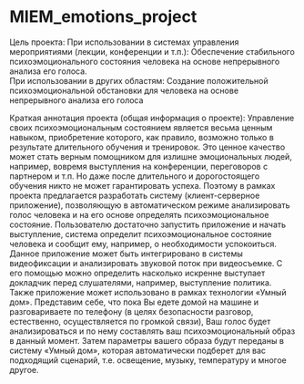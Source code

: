 # MIEM_emotions_project
Цель проекта:
При использовании в системах управления мероприятиями (лекции, конференции и т.п.): Обеспечение стабильного психоэмоционального состояния человека на основе непрерывного анализа его голоса.  
При использовании в других областям: Создание положительной психоэмоциональной обстановки для человека на основе непрерывного анализа его голоса  

Краткая аннотация проекта (общая информация о проекте):
Управление своих психоэмоциональным состоянием является весьма ценным навыком, приобретение которого, как правило, возможно только в результате длительного обучения и тренировок. Это ценное качество может стать верным помощником для излишне эмоциональных людей, например, вовремя выступления на конференции, переговоров с партнером и т.п. Но даже после длительного и дорогостоящего обучения никто не может гарантировать успеха. Поэтому в рамках проекта предлагается разработать систему (клиент-серверное приложение), позволяющую в автоматическом режиме анализировать голос человека и на его основе определять психоэмоциональное состояние. Пользователю достаточно запустить приложение и начать выступление, система определит психоэмоциональное состояние человека и сообщит ему, например, о необходимости успокоиться. Данное приложение может быть интегрировано в системы видеофиксации и анализировать звуковой поток при видеосъемке. С его помощью можно определить насколько искренне выступает докладчик перед слушателями, например, выступление политика. Также приложение может использовано в рамках технологии «Умный дом». Представим себе, что пока Вы едете домой на машине и разговариваете по телефону (в целях безопасности разговор, естественно, осуществляется по громкой связи), Ваш голос будет анализироваться и по нему составлять ваш психоэмоциональный образ в данный момент. Затем параметры вашего образа будут переданы в систему «Умный дом», которая автоматически подберет для вас подходящий сценарий, т.е. освещение, музыку, температуру и многое другое.

